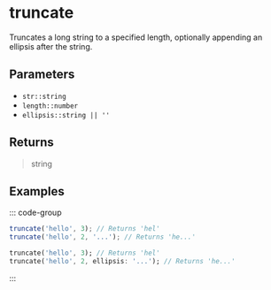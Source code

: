 # truncate <Lang dart js />

Truncates a long string to a specified length, optionally appending an ellipsis after the string.

## Parameters

- `str::string`
- `length::number`
- `ellipsis::string || ''` <DartNamed />

## Returns

> string

## Examples

::: code-group

```javascript [JavaScript]
truncate('hello', 3); // Returns 'hel'
truncate('hello', 2, '...'); // Returns 'he...'
```

```dart [Dart]
truncate('hello', 3); // Returns 'hel'
truncate('hello', 2, ellipsis: '...'); // Returns 'he...'
```

:::
